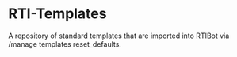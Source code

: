 # RTI-Templates
A repository of standard templates that are imported into RTIBot via /manage templates reset_defaults.
